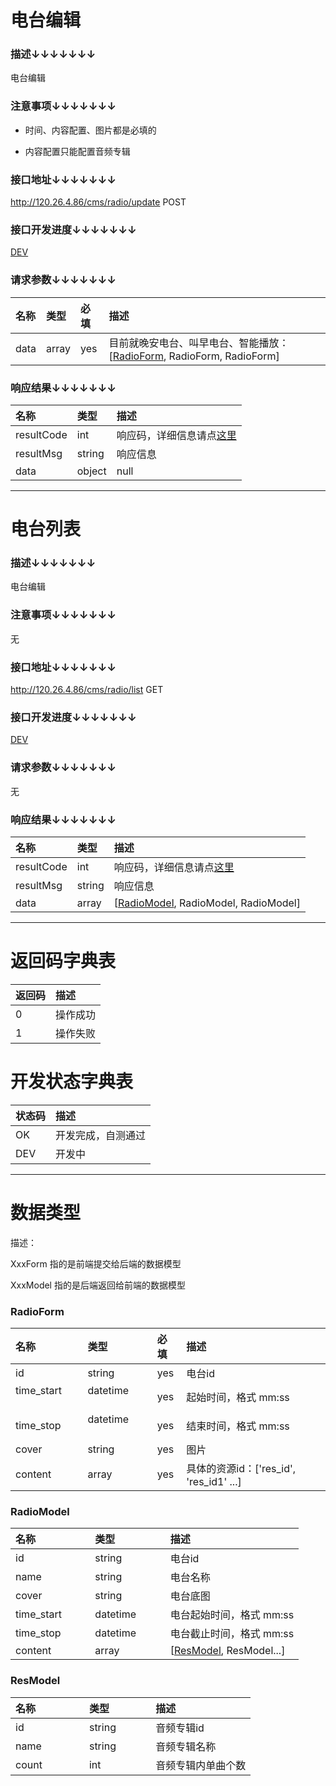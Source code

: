 # 电台编辑

### 描述↓↓↓↓↓↓↓

电台编辑

### 注意事项↓↓↓↓↓↓↓

 - 时间、内容配置、图片都是必填的
 
 - 内容配置只能配置音频专辑

### 接口地址↓↓↓↓↓↓↓

http://120.26.4.86/cms/radio/update POST

### 接口开发进度↓↓↓↓↓↓↓

[DEV](#开发状态字典表)

### 请求参数↓↓↓↓↓↓↓

| 名称               | 类型               | 必填               | 描述
| :----------------- | :----------------- | :----------------- | :----------------- 
| data               | array              | yes                | 目前就晚安电台、叫早电台、智能播放：[[RadioForm](#radioform), RadioForm, RadioForm]

### 响应结果↓↓↓↓↓↓↓

| 名称               | 类型               | 描述
| :----------------- | :----------------- | :----------------- 
| resultCode         | int                | 响应码，详细信息请点[这里](#返回码字典表)
| resultMsg          | string             | 响应信息
| data               | object             | null

---

# 电台列表

### 描述↓↓↓↓↓↓↓

电台编辑

### 注意事项↓↓↓↓↓↓↓

无

### 接口地址↓↓↓↓↓↓↓

http://120.26.4.86/cms/radio/list GET

### 接口开发进度↓↓↓↓↓↓↓

[DEV](#开发状态字典表)

### 请求参数↓↓↓↓↓↓↓

无

### 响应结果↓↓↓↓↓↓↓

| 名称               | 类型               | 描述
| :----------------- | :----------------- | :----------------- 
| resultCode         | int                | 响应码，详细信息请点[这里](#返回码字典表)
| resultMsg          | string             | 响应信息
| data               | array              | [[RadioModel](#radiomodel), RadioModel, RadioModel]

---

# 返回码字典表

| 返回码             | 描述
| :----------------- | :----------------- 
| 0                  | 操作成功
| 1                  | 操作失败

# 开发状态字典表

| 状态码             | 描述
| :----------------- | :----------------- 
| OK                 | 开发完成，自测通过
| DEV                | 开发中

---

# 数据类型

描述：

XxxForm 指的是前端提交给后端的数据模型

XxxModel 指的是后端返回给前端的数据模型

### RadioForm

| 名称               | 类型               | 必填               | 描述
| :----------------- | :----------------- | :----------------- | :----------------- 
| id                 | string             | yes                | 电台id
| time_start         | datetime           | yes                | 起始时间，格式 mm:ss
| time_stop          | datetime           | yes                | 结束时间，格式 mm:ss
| cover              | string             | yes                | 图片
| content            | array              | yes                | 具体的资源id：['res_id', 'res_id1' ...]


### RadioModel

| 名称               | 类型               | 描述
| :----------------- | :----------------- | :----------------- 
| id                 | string             | 电台id
| name               | string             | 电台名称
| cover              | string             | 电台底图
| time_start         | datetime           | 电台起始时间，格式 mm:ss
| time_stop          | datetime           | 电台截止时间，格式 mm:ss
| content            | array              | [[ResModel](#resmodel), ResModel...]

### ResModel

| 名称               | 类型               | 描述
| :----------------- | :----------------- | :----------------- 
| id                 | string             | 音频专辑id
| name               | string             | 音频专辑名称
| count              | int                | 音频专辑内单曲个数


